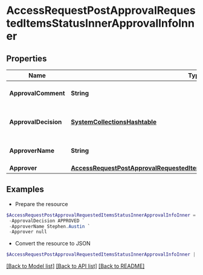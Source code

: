 # AccessRequestPostApprovalRequestedItemsStatusInnerApprovalInfoInner
## Properties

Name | Type | Description | Notes
------------ | ------------- | ------------- | -------------
**ApprovalComment** | **String** | A comment left by the approver. | [optional] 
**ApprovalDecision** | [**SystemCollectionsHashtable**](.md) | The final decision of the approver. | 
**ApproverName** | **String** | The name of the approver | 
**Approver** | [**AccessRequestPostApprovalRequestedItemsStatusInnerApprovalInfoInnerApprover**](AccessRequestPostApprovalRequestedItemsStatusInnerApprovalInfoInnerApprover.md) |  | 

## Examples

- Prepare the resource
```powershell
$AccessRequestPostApprovalRequestedItemsStatusInnerApprovalInfoInner = Initialize-PSSailpointV2024AccessRequestPostApprovalRequestedItemsStatusInnerApprovalInfoInner  -ApprovalComment This access looks good.  Approved. `
 -ApprovalDecision APPROVED `
 -ApproverName Stephen.Austin `
 -Approver null
```

- Convert the resource to JSON
```powershell
$AccessRequestPostApprovalRequestedItemsStatusInnerApprovalInfoInner | ConvertTo-JSON
```

[[Back to Model list]](../README.md#documentation-for-models) [[Back to API list]](../README.md#documentation-for-api-endpoints) [[Back to README]](../README.md)

